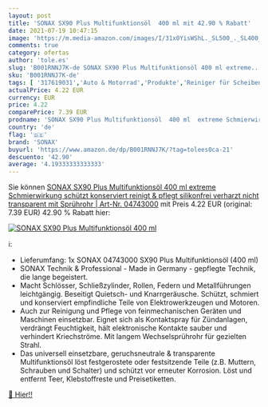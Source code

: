 ```yaml
---
layout: post
title: 'SONAX SX90 Plus Multifunktionsöl  400 ml mit 42.90 % Rabatt'
date: 2021-07-19 10:47:15
image: 'https://m.media-amazon.com/images/I/31x0YisWShL._SL500_._SL400_.jpg'
comments: true
category: ofertas
author: 'tole.es'
slug: 'B001RNNJ7K-de SONAX SX90 Plus Multifunktionsöl 400 ml extreme...'
sku: 'B001RNNJ7K-de'
tags: [ '317619031','Auto & Motorrad','Produkte','Reiniger für Scheibenwaschanlagen','Reinigung & Pflege','SONAX','Scheibenreinigung','sonax', ]
actualPrice: 4.22 EUR
currency: EUR
price: 4.22
comparePrice: 7.39 EUR
prodname: 'SONAX SX90 Plus Multifunktionsöl  400 ml  extreme Schmierwirkung  schützt  konserviert  reinigt & pflegt  silikonfrei  verharzt nicht  transparent  mit Sprührohr | Art-Nr. 04743000'
country: 'de'
flag: '🇩🇪'
brand: 'SONAX'
buyurl: 'https://www.amazon.de/dp/B001RNNJ7K/?tag=tolees0ca-21'
descuento: '42.90'
average: '4.19333333333333'
---
```


Sie können [SONAX SX90 Plus Multifunktionsöl  400 ml  extreme Schmierwirkung  schützt  konserviert  reinigt & pflegt  silikonfrei  verharzt nicht  transparent  mit Sprührohr | Art-Nr. 04743000](https://www.amazon.de/dp/B001RNNJ7K/?tag=tolees0ca-21) mit Preis 4.22 EUR (original: 7.39 EUR) 42.90 % Rabatt hier:

[![SONAX SX90 Plus Multifunktionsöl  400 ml](https://m.media-amazon.com/images/I/31x0YisWShL._SL500_._SL400_.jpg)](https://www.amazon.de/dp/B001RNNJ7K/?tag=tolees0ca-21)

ℹ️:

- Lieferumfang: 1x SONAX 04743000 SX90 Plus Multifunktionsöl (400 ml)
- SONAX Technik & Professional - Made in Germany - gepflegte Technik, die lange begeistert.
- Macht Schlösser, Schließzylinder, Rollen, Federn und Metallführungen leichtgängig. Beseitigt Quietsch- und Knarrgeräusche. Schützt, schmiert und konserviert empfindliche Teile von Elektrowerkzeugen und Motoren.
- Auch zur Reinigung und Pflege von feinmechanischen Geräten und Maschinen einsetzbar. Eignet sich als Kontaktspray für Zündanlagen, verdrängt Feuchtigkeit, hält elektronische Kontakte sauber und verhindert Kriechströme. Mit langem Wechselsprührohr für gezielten Strahl.
- Das universell einsetzbare, geruchsneutrale & transparente Multifunktionsöl löst festgerostete oder festsitzende Teile (z.B. Muttern, Schrauben und Schalter) und schützt vor erneuter Korrosion. Löst und entfernt Teer, Klebstoffreste und Preisetiketten.

[🛒 Hier!!](https://www.amazon.de/dp/B001RNNJ7K/?tag=tolees0ca-21)
